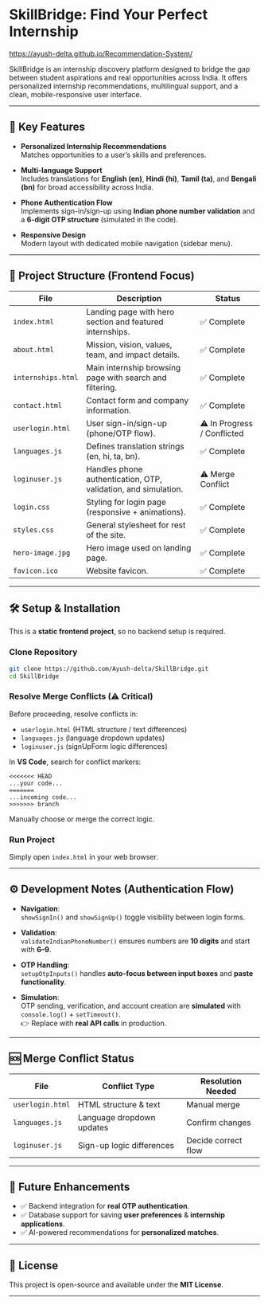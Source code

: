 # SkillBridge: Find Your Perfect Internship  

https://ayush-delta.github.io/Recommendation-System/

SkillBridge is an internship discovery platform designed to bridge the gap between student aspirations and real opportunities across India. It offers personalized internship recommendations, multilingual support, and a clean, mobile-responsive user interface.  

---

## 🌟 Key Features  

- **Personalized Internship Recommendations**  
  Matches opportunities to a user’s skills and preferences.  

- **Multi-language Support**  
  Includes translations for **English (en)**, **Hindi (hi)**, **Tamil (ta)**, and **Bengali (bn)** for broad accessibility across India.  

- **Phone Authentication Flow**  
  Implements sign-in/sign-up using **Indian phone number validation** and a **6-digit OTP structure** (simulated in the code).  

- **Responsive Design**  
  Modern layout with dedicated mobile navigation (sidebar menu).  

---

## 📁 Project Structure (Frontend Focus)  

| File             | Description                                                                 | Status             |
|------------------|-----------------------------------------------------------------------------|--------------------|
| `index.html`     | Landing page with hero section and featured internships.                   | ✅ Complete        |
| `about.html`     | Mission, vision, values, team, and impact details.                         | ✅ Complete        |
| `internships.html` | Main internship browsing page with search and filtering.                 | ✅ Complete        |
| `contact.html`   | Contact form and company information.                                      | ✅ Complete        |
| `userlogin.html` | User sign-in/sign-up (phone/OTP flow).                                     | ⚠️ In Progress / Conflicted |
| `languages.js`   | Defines translation strings (en, hi, ta, bn).                              | ✅ Complete        |
| `loginuser.js`   | Handles phone authentication, OTP, validation, and simulation.             | ⚠️ Merge Conflict |
| `login.css`      | Styling for login page (responsive + animations).                          | ✅ Complete        |
| `styles.css`     | General stylesheet for rest of the site.                                   | ✅ Complete        |
| `hero-image.jpg` | Hero image used on landing page.                                           | ✅ Complete        |
| `favicon.ico`    | Website favicon.                                                           | ✅ Complete        |

---

## 🛠️ Setup & Installation  

This is a **static frontend project**, so no backend setup is required.  

### Clone Repository  
```bash
git clone https://github.com/Ayush-delta/SkillBridge.git
cd SkillBridge
```

### Resolve Merge Conflicts (⚠️ Critical)  
Before proceeding, resolve conflicts in:  
- `userlogin.html` (HTML structure / text differences)  
- `languages.js` (language dropdown updates)  
- `loginuser.js` (signUpForm logic differences)  

In **VS Code**, search for conflict markers:  
```
<<<<<<< HEAD
...your code...
=======
...incoming code...
>>>>>>> branch
```
Manually choose or merge the correct logic.  

### Run Project  
Simply open `index.html` in your web browser.  

---

## ⚙️ Development Notes (Authentication Flow)  

- **Navigation**:  
  `showSignIn()` and `showSignUp()` toggle visibility between login forms.  

- **Validation**:  
  `validateIndianPhoneNumber()` ensures numbers are **10 digits** and start with **6–9**.  

- **OTP Handling**:  
  `setupOtpInputs()` handles **auto-focus between input boxes** and **paste functionality**.  

- **Simulation**:  
  OTP sending, verification, and account creation are **simulated** with `console.log()` + `setTimeout()`.  
  👉 Replace with **real API calls** in production.  

---

## 🆘 Merge Conflict Status  

| File             | Conflict Type               | Resolution Needed |
|------------------|-----------------------------|------------------|
| `userlogin.html` | HTML structure & text        | Manual merge      |
| `languages.js`   | Language dropdown updates    | Confirm changes   |
| `loginuser.js`   | Sign-up logic differences    | Decide correct flow |

---

## 🚀 Future Enhancements  

- ✅ Backend integration for **real OTP authentication**.  
- ✅ Database support for saving **user preferences** & **internship applications**.  
- ✅ AI-powered recommendations for **personalized matches**.  

---

## 📌 License  

This project is open-source and available under the **MIT License**.  

---
